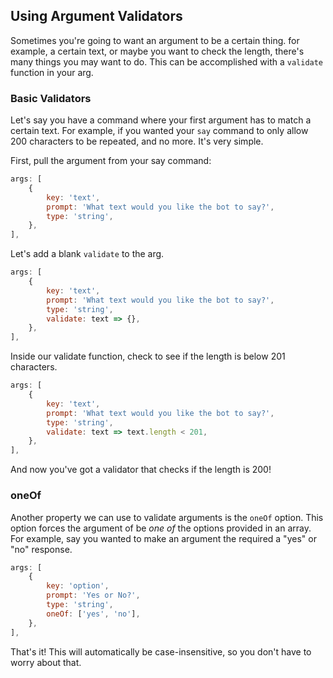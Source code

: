 ## Using Argument Validators

Sometimes you're going to want an argument to be a certain thing. for example, a certain text, or maybe you want to check the length, there's many things you may want to do. This can be accomplished with a `validate` function in your arg.


### Basic Validators

Let's say you have a command where your first argument has to match a certain text. For example, if you wanted your `say` command to only allow 200 characters to be repeated, and no more. It's very simple.

First, pull the argument from your say command:

<!-- eslint-skip -->
```js
args: [
	{
		key: 'text',
		prompt: 'What text would you like the bot to say?',
		type: 'string',
	},
],
```

Let's add a blank `validate` to the arg.

<!-- eslint-skip -->
```js
args: [
	{
		key: 'text',
		prompt: 'What text would you like the bot to say?',
		type: 'string',
		validate: text => {},
	},
],
```

Inside our validate function, check to see if the length is below 201 characters.

<!-- eslint-skip -->
```js
args: [
	{
		key: 'text',
		prompt: 'What text would you like the bot to say?',
		type: 'string',
		validate: text => text.length < 201,
	},
],
```

And now you've got a validator that checks if the length is 200!

### oneOf

Another property we can use to validate arguments is the `oneOf` option. This option forces the argument of be _one of_ the options provided in an array. For example, say you wanted to make an argument the required a "yes" or "no" response.

<!-- eslint-skip -->
```js
args: [
	{
		key: 'option',
		prompt: 'Yes or No?',
		type: 'string',
		oneOf: ['yes', 'no'],
	},
],
```

That's it! This will automatically be case-insensitive, so you don't have to worry about that.
